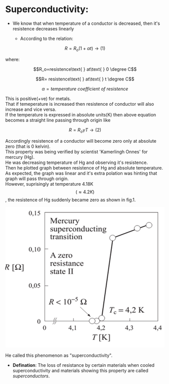 # Superconductivity:
- We know that when temperature of a conductor is decreased, then it's resistence decreases linearly

  - According to the relation:
 
$$R=R_o(1+\alpha{t}) \longrightarrow (1)$$

where:

 $$R_o=resistence\text{ } at\text{ } 0 \degree C$$

 $$R= resistence\text{ } at\text{ } t \degree C$$

 $$\alpha = temperature\text{ } coefficient\text{ } of\text{ } resistence$$

This is positive(+ve) for metals.\
That if temeperature is increased then resistence of conductor will also increase and vice versa.\
If the temperature is expressed in absolute units(K) then above equation becomes a straight line passing through origin like

$$R=R_o\gamma T\longrightarrow (2)$$

Accordingly resistence of a conductor will become zero only at absolute zero (that is 0 kelvin).\
This property was being verified by scientist 'Kamerlingh Onnes' for mercury (Hg).\
He was decreasing temperature of Hg and observing it's resistence.\
Then he plotted graph between resistence of Hg and absolute temperature.\
As expected, the graph was linear and it's extra polation was hinting that graph will pass through origin.\
However, suprisingly at temperature 4.18K $$(\approx{4.2K})$$, the resistence of Hg suddenly became zero as shown in fig.1.

![](1-Originale-publiee-par-HK-Onnes-montrant-que-le-Mercure-perd-sa-resistivite-a-une.png)

He called this phenomenon as "superconductivity".
- **Defination**: The loss of resistance by certain materials when cooled superconductivity and materials showing this property are called _superconductors_.


